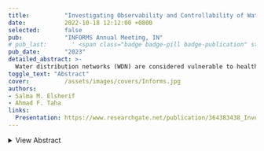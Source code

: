 ```yaml
---
title:          "Investigating Observability and Controllability of Water Quality Dynamics in Water Networks"
date:           2022-10-18 12:12:00 +0800
selected:       false
pub:            "INFORMS Annual Meeting, IN"
# pub_last:       ' <span class="badge badge-pill badge-publication" style="background-color: #3498db; color: white;"></span>'
pub_date:       "2023"
detailed_abstract: >-
  Water distribution networks (WDN) are considered vulnerable to health violations and contamination events. To better predict such events, a real-time dynamic model—based on PDEs that capture transport and reaction of contamiants and disinfectants—can be instrumented. Such model is essentially a dynamic- and network-theoretic representation of water quality (WQ) states throughout a WDN. Although this model has been thoroughly studied in the recent literature, its control-theoretic properties (stability, controllability, and observability) are neither studied nor understood. Consequently, the objective of this work is to investigate and understand control-theoretic properties of WQ models in drinking WDN. This understanding yields improved placement of decontamination stations, WQ sensors, and ultimately better real-time regulation of water quality.
toggle_text: "Abstract"
cover:          /assets/images/covers/Informs.jpg
authors:
- Salma M. Elsherif
- Ahmad F. Taha
links:
  Presentation: https://www.researchgate.net/publication/364383438_Investigating_Observability_and_Controllability_of_Water_Quality_Dynamics_in_Water_Networks
---
```

<details>
  <summary>View Abstract</summary>
  <p>
    When the cover image is not provided, it will generate random colorful bubble images as the cover image using the <code>bubble_visual_hash.js</code> script.
  </p>
</details>
